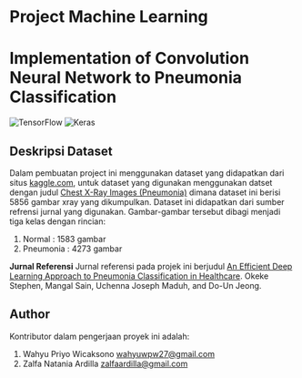 # Project Machine Learning
# Implementation of Convolution Neural Network to Pneumonia Classification

![TensorFlow](https://camo.githubusercontent.com/b9a15384e1200fd9bc61981b512a8888bdb44b842c3062f5ede5f89319f5706b/68747470733a2f2f6d69726f2e6d656469756d2e636f6d2f6d61782f323632352f312a5972764d4b72574d686933486f6d6f69544c507366772e706e67)
![Keras](https://camo.githubusercontent.com/b9a15384e1200fd9bc61981b512a8888bdb44b842c3062f5ede5f89319f5706b/68747470733a2f2f6d69726f2e6d656469756d2e636f6d2f6d61782f323632352f312a5972764d4b72574d686933486f6d6f69544c507366772e706e67)

## Deskripsi Dataset
Dalam pembuatan project ini menggunakan dataset yang didapatkan dari situs [kaggle.com](https://www.kaggle.com/), untuk dataset yang digunakan menggunakan datset dengan judul [Chest X-Ray Images (Pneumonia)](https://www.kaggle.com/paultimothymooney/chest-xray-pneumonia) dimana dataset ini berisi 5856 gambar xray yang dikumpulkan. Dataset ini didapatkan dari sumber refrensi jurnal yang digunakan. Gambar-gambar tersebut dibagi menjadi tiga kelas dengan rincian:
1. Normal : 1583 gambar
2. Pneumonia : 4273 gambar

**Jurnal Referensi**
Jurnal referensi pada projek ini berjudul [An Efficient Deep Learning Approach to Pneumonia Classification in Healthcare](https://doi.org/10.1155/2019/4180949). Okeke Stephen, Mangal Sain, Uchenna Joseph Maduh, and Do-Un Jeong.

## Author
Kontributor dalam pengerjaan proyek ini adalah:
1. Wahyu Priyo Wicaksono [wahyuwpw27@gmail.com](wahyuwpw27@gmail.com)
2. Zalfa Natania Ardilla [zalfaardilla@gmail.com](zalfaardilla@gmail.com)
